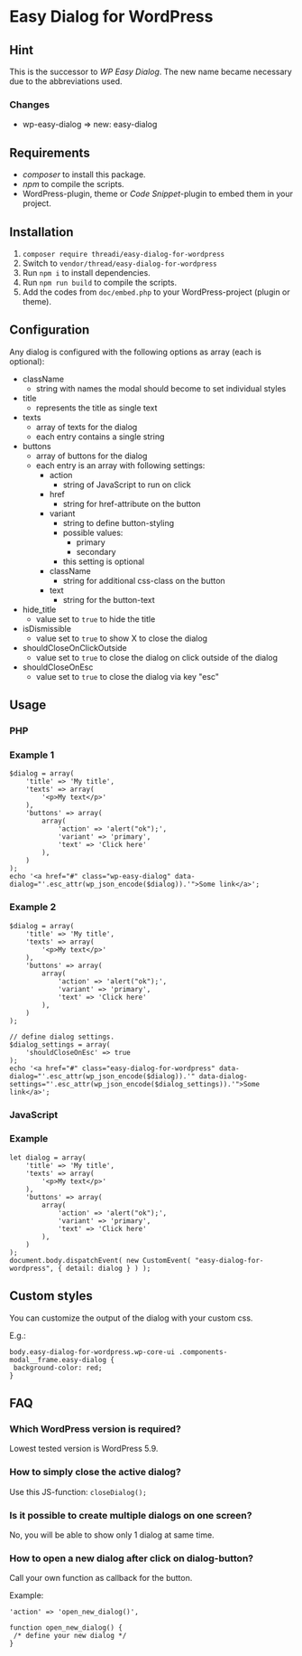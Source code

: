 # Easy Dialog for WordPress

## Hint

This is the successor to _WP Easy Dialog_. The new name became necessary due to the abbreviations used.

### Changes

* wp-easy-dialog => new: easy-dialog

## Requirements

* _composer_ to install this package.
* _npm_ to compile the scripts.
* WordPress-plugin, theme or _Code Snippet_-plugin to embed them in your project.

## Installation

1. ``composer require threadi/easy-dialog-for-wordpress``
2. Switch to ``vendor/thread/easy-dialog-for-wordpress``
3. Run ``npm i`` to install dependencies.
4. Run ``npm run build`` to compile the scripts.
5. Add the codes from `doc/embed.php` to your WordPress-project (plugin or theme).

## Configuration

Any dialog is configured with the following options as array (each is optional):

* className
  * string with names the modal should become to set individual styles
* title
  * represents the title as single text
* texts
  * array of texts for the dialog
  * each entry contains a single string
* buttons
  * array of buttons for the dialog
  * each entry is an array with following settings:
    * action
      * string of JavaScript to run on click
    * href
      * string for href-attribute on the button
    * variant
      * string to define button-styling
      * possible values:
        * primary
        * secondary
      * this setting is optional
    * className
      * string for additional css-class on the button
    * text
      * string for the button-text
* hide_title
    * value set to `true` to hide the title
* isDismissible
    * value set to `true` to show X to close the dialog
* shouldCloseOnClickOutside
    * value set to `true` to close the dialog on click outside of the dialog
* shouldCloseOnEsc
    * value set to `true` to close the dialog via key "esc"

## Usage

### PHP

### Example 1

```
$dialog = array(
	'title' => 'My title',
	'texts' => array(
		'<p>My text</p>'
	),
	'buttons' => array(
		array(
			'action' => 'alert("ok");',
			'variant' => 'primary',
			'text' => 'Click here'
		),
	)
);
echo '<a href="#" class="wp-easy-dialog" data-dialog="'.esc_attr(wp_json_encode($dialog)).'">Some link</a>';
```

### Example 2

```
$dialog = array(
	'title' => 'My title',
	'texts' => array(
		'<p>My text</p>'
	),
	'buttons' => array(
		array(
			'action' => 'alert("ok");',
			'variant' => 'primary',
			'text' => 'Click here'
		),
	)
);

// define dialog settings.
$dialog_settings = array(
    'shouldCloseOnEsc' => true
);
echo '<a href="#" class="easy-dialog-for-wordpress" data-dialog="'.esc_attr(wp_json_encode($dialog)).'" data-dialog-settings="'.esc_attr(wp_json_encode($dialog_settings)).'">Some link</a>';
```

### JavaScript

### Example

```
let dialog = array(
	'title' => 'My title',
	'texts' => array(
		'<p>My text</p>'
	),
	'buttons' => array(
		array(
			'action' => 'alert("ok");',
			'variant' => 'primary',
			'text' => 'Click here'
		),
	)
);
document.body.dispatchEvent( new CustomEvent( "easy-dialog-for-wordpress", { detail: dialog } ) );
```

## Custom styles

You can customize the output of the dialog with your custom css.

E.g.:

```
body.easy-dialog-for-wordpress.wp-core-ui .components-modal__frame.easy-dialog {
 background-color: red;
}
```

## FAQ

### Which WordPress version is required?

Lowest tested version is WordPress 5.9.

### How to simply close the active dialog?

Use this JS-function: `closeDialog();`

### Is it possible to create multiple dialogs on one screen?

No, you will be able to show only 1 dialog at same time.

### How to open a new dialog after click on dialog-button?

Call your own function as callback for the button.

Example:
```
'action' => 'open_new_dialog()',
```

```
function open_new_dialog() {
 /* define your new dialog */
}
```
